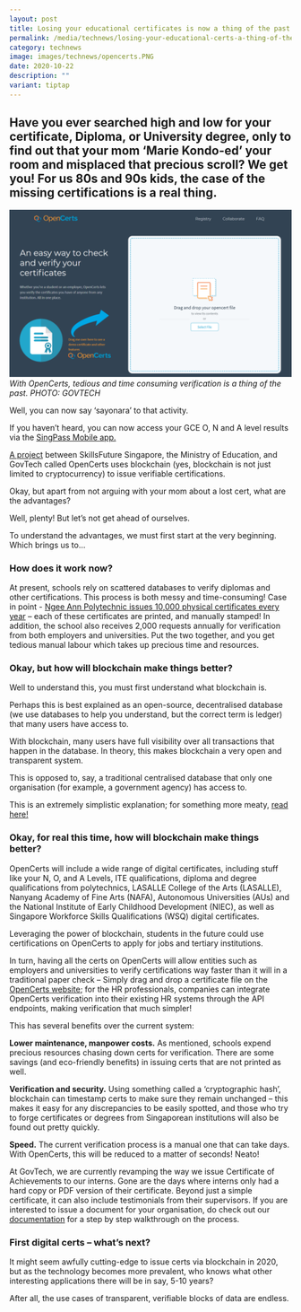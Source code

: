 ```yaml
---
layout: post
title: Losing your educational certificates is now a thing of the past
permalink: /media/technews/losing-your-educational-certs-a-thing-of-the-past/
category: technews
image: images/technews/opencerts.PNG
date: 2020-10-22
description: ""
variant: tiptap
---
```

Have you ever searched high and low for your certificate, Diploma, or University degree, only to find out that your mom ‘Marie Kondo-ed’ your room and misplaced that precious scroll? We get you! For us 80s and 90s kids, the case of the missing certifications is a real thing.
---

![OpenCerts Home Page](/images/technews/opencerts.PNG)
*With OpenCerts, tedious and time consuming verification is a thing of the past. PHOTO: GOVTECH*

Well, you can now say ‘sayonara’ to that activity.

If you haven’t heard, you can now access your GCE O, N and A level results via the [SingPass Mobile app.](https://mothership.sg/2020/09/singpass-grades/) 

[A project](https://www.channelnewsasia.com/news/singapore/students-graduating-tamper-resistant-digital-certificates-11499166) between SkillsFuture Singapore, the Ministry of Education, and GovTech called OpenCerts uses blockchain (yes, blockchain is not just limited to cryptocurrency) to issue verifiable certifications. 

Okay, but apart from not arguing with your mom about a lost cert, what are the advantages? 

Well, plenty! But let’s not get ahead of ourselves. 

To understand the advantages, we must first start at the very beginning. Which brings us to… 

### **How does it work now?**

At present, schools rely on scattered databases to verify diplomas and other certifications. This process is both messy and time-consuming! 
Case in point - [Ngee Ann Polytechnic issues 10,000 physical certificates every year](https://finance.yahoo.com/news/singapore-gov-t-leads-project-131700783.html) – each of these certificates are printed, and manually stamped!
In addition, the school also receives 2,000 requests annually for verification from both employers and universities.
Put the two together, and you get tedious manual labour which takes up precious time and resources. 


### **Okay, but how will blockchain make things better?**

Well to understand this, you must first understand what blockchain is. 

Perhaps this is best explained as an open-source, decentralised database (we use databases to help you understand, but the correct term is ledger) that many users have access to. 

With blockchain, many users have full visibility over all transactions that happen in the database. In theory, this makes blockchain a very open and transparent system. 

This is opposed to, say, a traditional centralised database that only one organisation (for example, a government agency) has access to. 

This is an extremely simplistic explanation; for something more meaty, [read here!](https://www.weforum.org/agenda/2016/06/blockchain-explained-simply/)



### **Okay, for real this time, how will blockchain make things better?**

OpenCerts will include a wide range of digital certificates, including stuff like your N, O, and A Levels, ITE qualifications, diploma and degree qualifications from polytechnics, LASALLE College of the Arts (LASALLE), Nanyang Academy of Fine Arts (NAFA), Autonomous Universities (AUs) and the National Institute of Early Childhood Development (NIEC), as well as Singapore Workforce Skills Qualifications (WSQ) digital certificates. 

Leveraging  the power of blockchain, students in the future could use certifications on OpenCerts to apply for jobs and tertiary institutions.

In turn, having all the certs on OpenCerts will allow entities such as employers and universities to verify certifications way faster than it will in a traditional paper check – Simply drag and drop a certificate file on the [OpenCerts website](https://opencerts.io/); for the HR professionals, companies can integrate OpenCerts verification into their existing HR systems through the API endpoints, making verification that much simpler! 

This has several benefits over the current system:  

**Lower maintenance, manpower costs.** As mentioned, schools expend precious resources chasing down certs for verification. There are some savings (and eco-friendly benefits) in issuing certs that are not printed as well. 

**Verification and security.** Using something called a ‘cryptographic hash’, blockchain can timestamp certs to make sure they remain unchanged – this makes it easy for any discrepancies to be easily spotted, and those who try to forge certificates or degrees from Singaporean institutions will also be found out pretty quickly.  

**Speed.** The current verification process is a manual one that can take days. With OpenCerts, this will be reduced to a matter of seconds! Neato!

At GovTech, we are currently revamping the way we issue Certificate of Achievements to our interns. Gone are the days where interns only had a hard copy or PDF version of their certificate. Beyond just a simple certificate, it can also include testimonials from their supervisors. If you are interested to issue a document for your organisation, do check out our [documentation](https://docs.opencerts.io/docs) for a step by step walkthrough on the process.


### First digital certs – what’s next? 
It might seem awfully cutting-edge to issue certs via blockchain in 2020, but as the technology becomes more prevalent, who knows what other interesting applications there will be in say, 5-10 years? 

After all, the use cases of transparent, verifiable blocks of data are endless.